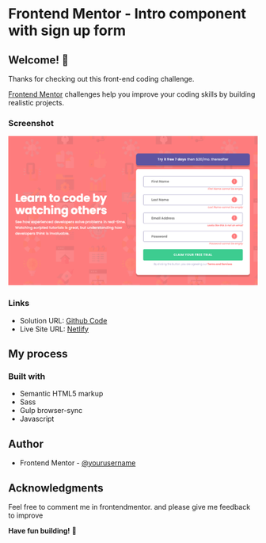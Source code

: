 # Frontend Mentor - Intro component with sign up form

## Welcome! 👋

Thanks for checking out this front-end coding challenge.

[Frontend Mentor](https://www.frontendmentor.io) challenges help you improve your coding skills by building realistic projects.

### Screenshot

![](./images/signup-form.png)

### Links

- Solution URL: [Github Code](https://github.com/lastiwan89/fem-intro-sign-up-form)
- Live Site URL: [Netlify](https://64d4e926ba44c370e055dd80--steady-seahorse-ae72a9.netlify.app/)

## My process

### Built with

- Semantic HTML5 markup
- Sass
- Gulp browser-sync
- Javascript

## Author

- Frontend Mentor - [@yourusername](https://www.frontendmentor.io/profile/lastiwan89)

## Acknowledgments

Feel free to comment me in frontendmentor. and please give me feedback to improve

**Have fun building!** 🚀
